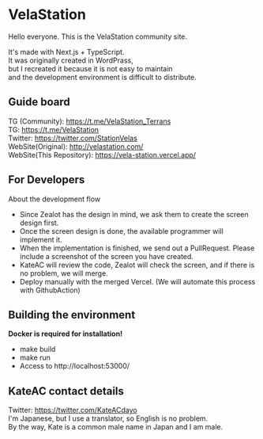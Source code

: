 # VelaStation

Hello everyone.
This is the VelaStation community site.

It's made with Next.js + TypeScript.  
It was originally created in WordPrass,  
but I recreated it because it is not easy to maintain  
and the development environment is difficult to distribute.


## Guide board
TG (Community): https://t.me/VelaStation_Terrans  
TG: https://t.me/VelaStation  
Twitter: https://twitter.com/StationVelas  
WebSite(Original): http://velastation.com/  
WebSite(This Repository): https://vela-station.vercel.app/

## For Developers

About the development flow
- Since Zealot has the design in mind, we ask them to create the screen design first.
- Once the screen design is done, the available programmer will implement it.
- When the implementation is finished, we send out a PullRequest. Please include a screenshot of the screen you have created.
- KateAC will review the code, Zealot will check the screen, and if there is no problem, we will merge.
- Deploy manually with the merged Vercel. (We will automate this process with GithubAction)

## Building the environment
**Docker is required for installation!**

- make build
- make run
- Access to http://localhost:53000/

## KateAC contact details

Twitter: https://twitter.com/KateACdayo  
I'm Japanese, but I use a translator, so English is no problem.  
By the way, Kate is a common male name in Japan and I am male.  
